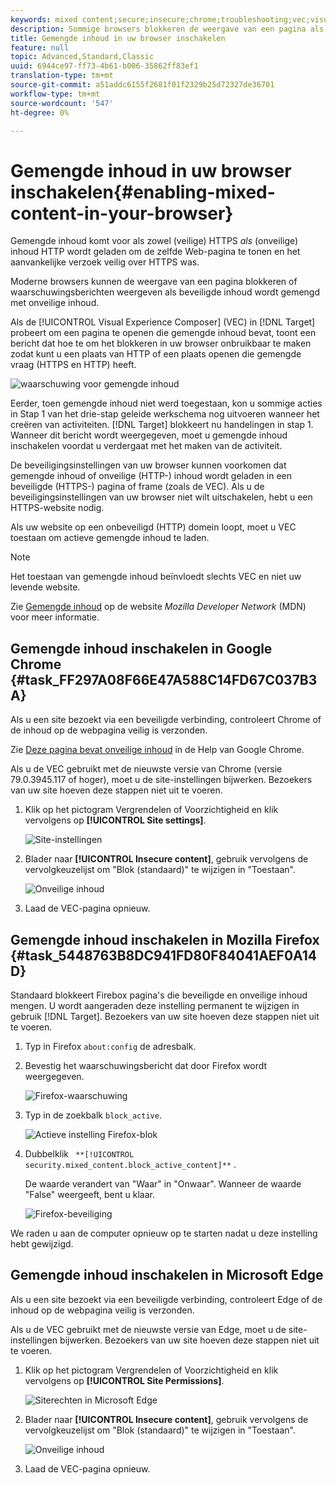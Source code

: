 ```yaml
---
keywords: mixed content;secure;insecure;chrome;troubleshooting;vec;visual experience composer;unsecure;http;https;firefox;internet explorer
description: Sommige browsers blokkeren de weergave van een pagina als beveiligde inhoud wordt gemengd met onveilige inhoud.
title: Gemengde inhoud in uw browser inschakelen
feature: null
topic: Advanced,Standard,Classic
uuid: 6944ce97-ff73-4b61-b006-35862ff83ef1
translation-type: tm+mt
source-git-commit: a51addc6155f2681f01f2329b25d72327de36701
workflow-type: tm+mt
source-wordcount: '547'
ht-degree: 0%

---
```



# Gemengde inhoud in uw browser inschakelen{#enabling-mixed-content-in-your-browser}

Gemengde inhoud komt voor als zowel (veilige) HTTPS *als* (onveilige) inhoud HTTP wordt geladen om de zelfde Web-pagina te tonen en het aanvankelijke verzoek veilig over HTTPS was.

Moderne browsers kunnen de weergave van een pagina blokkeren of waarschuwingsberichten weergeven als beveiligde inhoud wordt gemengd met onveilige inhoud.

Als de [!UICONTROL Visual Experience Composer] (VEC) in [!DNL Target] probeert om een pagina te openen die gemengde inhoud bevat, toont een bericht dat hoe te om het blokkeren in uw browser onbruikbaar te maken zodat kunt u een plaats van HTTP of een plaats openen die gemengde vraag (HTTPS en HTTP) heeft.

![waarschuwing voor gemengde inhoud](/help/c-experiences/c-visual-experience-composer/r-troubleshoot-composer/assets/mixed_content_warning.png)

Eerder, toen gemengde inhoud niet werd toegestaan, kon u sommige acties in Stap 1 van het drie-stap geleide werkschema nog uitvoeren wanneer het creëren van activiteiten. [!DNL Target] blokkeert nu handelingen in stap 1. Wanneer dit bericht wordt weergegeven, moet u gemengde inhoud inschakelen voordat u verdergaat met het maken van de activiteit.

De beveiligingsinstellingen van uw browser kunnen voorkomen dat gemengde inhoud of onveilige (HTTP-) inhoud wordt geladen in een beveiligde (HTTPS-) pagina of frame (zoals de VEC). Als u de beveiligingsinstellingen van uw browser niet wilt uitschakelen, hebt u een HTTPS-website nodig.

Als uw website op een onbeveiligd (HTTP) domein loopt, moet u VEC toestaan om actieve gemengde inhoud te laden.

>[!NOTE]
>
>Het toestaan van gemengde inhoud beïnvloedt slechts VEC en niet uw levende website.

Zie [Gemengde inhoud](https://developer.mozilla.org/en-US/docs/Web/Security/Mixed_content) op de website *Mozilla Developer Network* (MDN) voor meer informatie.

## Gemengde inhoud inschakelen in Google Chrome {#task_FF297A08F66E47A588C14FD67C037B3A}

Als u een site bezoekt via een beveiligde verbinding, controleert Chrome of de inhoud op de webpagina veilig is verzonden.

Zie [Deze pagina bevat onveilige inhoud](https://support.google.com/chrome/answer/1342714?hl=en) in de Help van Google Chrome.

Als u de VEC gebruikt met de nieuwste versie van Chrome (versie 79.0.3945.117 of hoger), moet u de site-instellingen bijwerken. Bezoekers van uw site hoeven deze stappen niet uit te voeren.

1. Klik op het pictogram Vergrendelen of Voorzichtigheid en klik vervolgens op **[!UICONTROL Site settings]**.

   ![Site-instellingen](/help/c-experiences/c-visual-experience-composer/r-troubleshoot-composer/assets/site-settings.png)

1. Blader naar **[!UICONTROL Insecure content]**, gebruik vervolgens de vervolgkeuzelijst om &quot;Blok (standaard)&quot; te wijzigen in &quot;Toestaan&quot;.

   ![Onveilige inhoud](/help/c-experiences/c-visual-experience-composer/r-troubleshoot-composer/assets/insecure-content.png)

1. Laad de VEC-pagina opnieuw.

## Gemengde inhoud inschakelen in Mozilla Firefox {#task_5448763B8DC941FD80F84041AEF0A14D}

Standaard blokkeert Firebox pagina&#39;s die beveiligde en onveilige inhoud mengen. U wordt aangeraden deze instelling permanent te wijzigen in gebruik [!DNL Target]. Bezoekers van uw site hoeven deze stappen niet uit te voeren.

1. Typ in Firefox `about:config` de adresbalk.
1. Bevestig het waarschuwingsbericht dat door Firefox wordt weergegeven.

   ![Firefox-waarschuwing](/help/c-experiences/c-visual-experience-composer/r-troubleshoot-composer/assets/firefox.png)

1. Typ in de zoekbalk `block_active`.

   ![Actieve instelling Firefox-blok](/help/c-experiences/c-visual-experience-composer/r-troubleshoot-composer/assets/firefox3.png)

1. Dubbelklik ` **[!UICONTROL security.mixed_content.block_active_content]**` .

   De waarde verandert van &quot;Waar&quot; in &quot;Onwaar&quot;. Wanneer de waarde &quot;False&quot; weergeeft, bent u klaar.

   ![Firefox-beveiliging](/help/c-experiences/c-visual-experience-composer/r-troubleshoot-composer/assets/firefox2.png)

We raden u aan de computer opnieuw op te starten nadat u deze instelling hebt gewijzigd.

## Gemengde inhoud inschakelen in Microsoft Edge

Als u een site bezoekt via een beveiligde verbinding, controleert Edge of de inhoud op de webpagina veilig is verzonden.

Als u de VEC gebruikt met de nieuwste versie van Edge, moet u de site-instellingen bijwerken. Bezoekers van uw site hoeven deze stappen niet uit te voeren.

1. Klik op het pictogram Vergrendelen of Voorzichtigheid en klik vervolgens op **[!UICONTROL Site Permissions]**.

   ![Siterechten in Microsoft Edge](/help/c-experiences/c-visual-experience-composer/r-troubleshoot-composer/assets/ms-edge.png)

1. Blader naar **[!UICONTROL Insecure content]**, gebruik vervolgens de vervolgkeuzelijst om &quot;Blok (standaard)&quot; te wijzigen in &quot;Toestaan&quot;.

   ![Onveilige inhoud](/help/c-experiences/c-visual-experience-composer/r-troubleshoot-composer/assets/ms-edge-2.png)

1. Laad de VEC-pagina opnieuw.